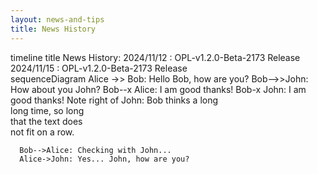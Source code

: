```yaml
---
layout: news-and-tips
title: News History
---
```


<div class="mermaid">
timeline
    title News History:
    2024/11/12 : OPL-v1.2.0-Beta-2173 Release
    2024/11/15 : OPL-v1.2.0-Beta-2173 Release
</div>
<div class="mermaid">
      sequenceDiagram
      Alice ->> Bob: Hello Bob, how are you?
      Bob-->>John: How about you John?
      Bob--x Alice: I am good thanks!
      Bob-x John: I am good thanks!
      Note right of John: Bob thinks a long<br/>long time, so long<br/>that the text does<br/>not fit on a row.
  
      Bob-->Alice: Checking with John...
      Alice->John: Yes... John, how are you?
</div>
